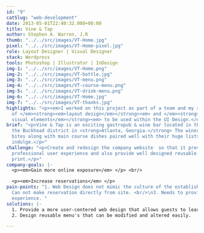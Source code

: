 ```yaml
---
id: "9"
catSlug: "web-development"
date: 2013-05-01T22:40:32.000+00:00
title: Vine & Tap
author: Stephen A. Warren, J.R
thumb: "../../src/images/VT-Home.jpg"
pixel: "../../src/images/VT-Home-pixel.jpg"
role: Layout Designer | Visual Designer
stack: Wordpress
tools: Photoshop | Illustrator | InDesign
img-1: "../../src/images/VT-Home.png"
img-2: "../../src/images/VT-bottle.jpg"
img-3: "../../src/images/VT-menu.png"
img-4: "../../src/images/VT-course-menu.png"
img-5: "../../src/images/VT-drink-menu.png"
img-6: "../../src/images/VT-Home.jpg"
img-7: "../../src/images/VT-thanks.jpg"
highlights: "<p><em>I worked on this project as part of a team and my role consisted
  of </em><strong><em>layout design</em></strong><em> and </em><strong><em>creating
  visual elements</em></strong><em> to be used within the UI Design.</em></p> "
brief: "<p>Vine & Tap is an exciting gastropub & wine bar located in the heart of
  the Buckhead district in <strong>Atlanta, Georgia.</strong> The winery offers small
  bites along with main course dishes paired well with their huge lists of wines to
  indulge.</p>"
challenge: "<p>Create and redesign the company website  so that it provides a more
  professional user experience and also provide well designed reusable templates for
  print.</p>"
company-goals: |-
  <p><em>Gain more online exposure</em> </p> <br/>

  <p><em>Increase reservations</em> </p>
pain-points: "1. Web Design does not mimic the culture of the establishment. <br/>\n2.
  Can not make reservation directly from site. <br/>\n3. Needs to provide a full user
  experience. "
solutions: |-
  1. Provide a more user-centered web design that allows guests to learn more about the establishment, new items added to the menu, chef's specials and more. <br/>
  2. Design reusable menu's that can be modified and altered easily.

---
```

